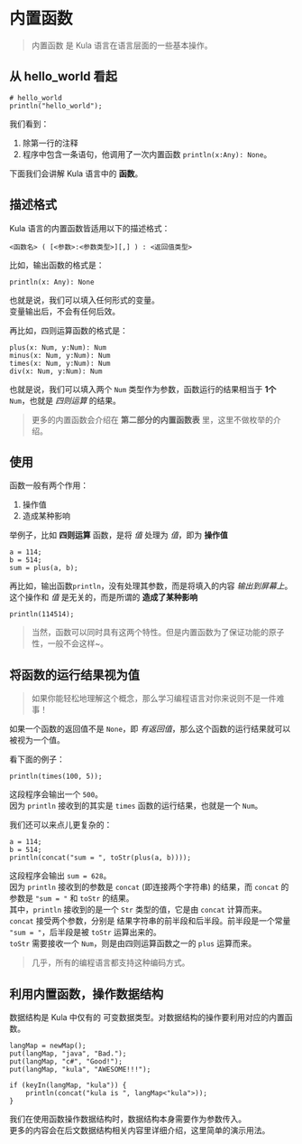 # 内置函数
> 内置函数 是 Kula 语言在语言层面的一些基本操作。

## 从 hello_world 看起
```kula
# hello_world
println("hello_world");
```

我们看到：
1. 除第一行的注释
2. 程序中包含一条语句，他调用了一次内置函数 `println(x:Any): None`。

下面我们会讲解 Kula 语言中的 **函数**。

## 描述格式
Kula 语言的内置函数皆适用以下的描述格式：
```
<函数名> ( [<参数>:<参数类型>][,] ) : <返回值类型>
```

比如，输出函数的格式是：
```
println(x: Any): None
```
也就是说，我们可以填入任何形式的变量。    
变量输出后，不会有任何后效。

再比如，四则运算函数的格式是：
```
plus(x: Num, y:Num): Num
minus(x: Num, y:Num): Num
times(x: Num, y:Num): Num
div(x: Num, y:Num): Num
```
也就是说，我们可以填入两个 `Num` 类型作为参数，函数运行的结果相当于 **1个** `Num`，也就是 *四则运算* 的结果。

> 更多的内置函数会介绍在 **第二部分的内置函数表** 里，这里不做枚举的介绍。

## 使用
函数一般有两个作用：
1. 操作值
2. 造成某种影响

举例子，比如 **四则运算** 函数，是将 *值* 处理为 *值*，即为 **操作值**
```kula
a = 114;
b = 514;
sum = plus(a, b);
```

再比如，输出函数`println`，没有处理其参数，而是将填入的内容 *输出到屏幕上*。   
这个操作和 *值* 是无关的，而是所谓的 **造成了某种影响**
```kula
println(114514);
```

> 当然，函数可以同时具有这两个特性。但是内置函数为了保证功能的原子性，一般不会这样~。

## 将函数的运行结果视为值
> 如果你能轻松地理解这个概念，那么学习编程语言对你来说则不是一件难事！

如果一个函数的返回值不是 `None`，即 *有返回值*，那么这个函数的运行结果就可以被视为一个值。

看下面的例子：
```kula
println(times(100, 5));
```
这段程序会输出一个 `500`。    
因为 `println` 接收到的其实是 `times` 函数的运行结果，也就是一个 `Num`。

我们还可以来点儿更复杂的：
```kula
a = 114;
b = 514;
println(concat("sum = ", toStr(plus(a, b))));
```

这段程序会输出 `sum = 628`。    
因为 `println` 接收到的参数是 `concat` (即连接两个字符串) 的结果，而 `concat` 的参数是 `"sum = "` 和 `toStr` 的结果。   
其中，`println` 接收到的是一个 `Str` 类型的值，它是由 `concat` 计算而来。    
`concat` 接受两个参数，分别是 结果字符串的前半段和后半段。前半段是一个常量 `"sum = "`，后半段是被 `toStr` 运算出来的。    
`toStr` 需要接收一个 `Num`，则是由四则运算函数之一的 `plus` 运算而来。

> 几乎，所有的编程语言都支持这种编码方式。

## 利用内置函数，操作数据结构
数据结构是 Kula 中仅有的 可变数据类型。对数据结构的操作要利用对应的内置函数。

```kula
langMap = newMap();
put(langMap, "java", "Bad.");
put(langMap, "c#", "Good!");
put(langMap, "kula", "AWESOME!!!");

if (keyIn(langMap, "kula")) {
    println(concat("kula is ", langMap<"kula">));
}
```

我们在使用函数操作数据结构时，数据结构本身需要作为参数传入。   
更多的内容会在后文数据结构相关内容里详细介绍，这里简单的演示用法。